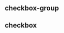## checkbox-group

<!-- UTSCOMJSON.checkbox-group.description -->

<!-- UTSCOMJSON.checkbox-group.attrubute -->

<!-- UTSCOMJSON.checkbox-group.event -->

<!-- UTSCOMJSON.checkbox-group.example -->

<!-- UTSCOMJSON.checkbox-group.compatibility -->

<!-- UTSCOMJSON.checkbox-group.children -->

<!-- UTSCOMJSON.checkbox-group.reference -->


## checkbox

<!-- UTSCOMJSON.checkbox.description -->

<!-- UTSCOMJSON.checkbox.attrubute -->

<!-- UTSCOMJSON.checkbox.event -->

<!-- UTSCOMJSON.checkbox.example -->

<!-- UTSCOMJSON.checkbox.compatibility -->

<!-- UTSCOMJSON.checkbox.children -->

<!-- UTSCOMJSON.checkbox.reference -->

